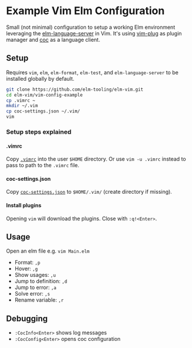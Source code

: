 # Example Vim Elm Configuration

Small (not minimal) configuration to setup a working Elm environment leveraging the [elm-language-server](https://github.com/elm-tooling/elm-language-server) in Vim. It's using [vim-plug](https://github.com/junegunn/vim-plug) as plugin manager and [coc](https://github.com/neoclide/coc.nvim) as a language client.

## Setup

Requires `vim`, `elm`, `elm-format`, `elm-test`, and `elm-language-server` to be installed globally by default.

```sh
git clone https://github.com/elm-tooling/elm-vim.git
cd elm-vim/vim-config-example
cp .vimrc ~
mkdir ~/.vim
cp coc-settings.json ~/.vim/
vim
```

### Setup steps explained

#### .vimrc

Copy [`.vimrc`](./.vimrc) into the user `$HOME` directory.
Or use `vim -u .vimrc` instead to pass to path to the `.vimrc` file.

#### coc-settings.json

Copy [`coc-settings.json`](./coc-settings.json) to `$HOME/.vim/` (create directory if missing).

#### Install plugins

Opening `vim` will download the plugins. Close with `:q!<Enter>`.

## Usage

Open an elm file e.g. `vim Main.elm`

- Format: `,p`
- Hover: `,g`
- Show usages: `,u`
- Jump to definition: `,d`
- Jump to error: `,a`
- Solve error: `,s`
- Rename variable: `,r`

## Debugging

- `:CocInfo<Enter>` shows log messages
- `:CocConfig<Enter>` opens coc configuration
